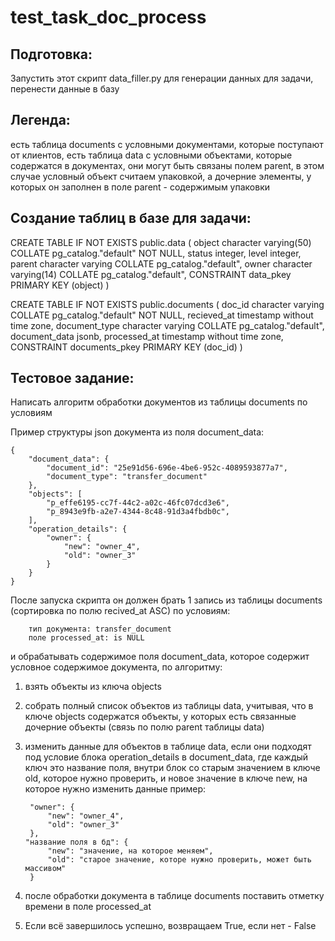 # test_task_doc_process

## Подготовка: 
Запустить этот скрипт data_filler.py для генерации данных для задачи, перенести данные в базу

    
## Легенда: 
есть таблица documents с условными документами, которые поступают от клиентов,
есть таблица data с условными объектами, которые содержатся в документах, они могут быть связаны полем parent, 
в этом случае условный объект считаем упаковкой, а дочерние элементы, 
у которых он заполнен в поле parent - содержимым упаковки


## Создание таблиц в базе для задачи:
CREATE TABLE IF NOT EXISTS public.data
(
    object character varying(50) COLLATE pg_catalog."default" NOT NULL,
    status integer,
    level integer,
    parent character varying COLLATE pg_catalog."default",
    owner character varying(14) COLLATE pg_catalog."default",
    CONSTRAINT data_pkey PRIMARY KEY (object)
)

CREATE TABLE IF NOT EXISTS public.documents
(
    doc_id character varying COLLATE pg_catalog."default" NOT NULL,
    recieved_at timestamp without time zone,
    document_type character varying COLLATE pg_catalog."default",
    document_data jsonb,
    processed_at timestamp without time zone,
    CONSTRAINT documents_pkey PRIMARY KEY (doc_id)
)


## Тестовое задание:
Написать алгоритм обработки документов из таблицы documents по условиям

Пример структуры json документа из поля document_data:
```
{
    "document_data": {
        "document_id": "25e91d56-696e-4be6-952c-4089593877a7",
        "document_type": "transfer_document"
    },
    "objects": [
        "p_effe6195-cc7f-44c2-a02c-46fc07dcd3e6",
        "p_8943e9fb-a2e7-4344-8c48-91d3a4fbdb0c",
    ],
    "operation_details": {
        "owner": {
            "new": "owner_4",
            "old": "owner_3"
        }
    }
}
```

После запуска скрипта он должен брать 1 запись из таблицы documents (сортировка по полю recived_at ASC) по условиям:

```
    тип документа: transfer_document
    поле processed_at: is NULL
```
и обрабатывать содержимое поля document_data, которое содержит условное содержимое документа, по алгоритму:

1. взять объекты из ключа objects
2. собрать полный список объектов из таблицы data, учитывая, что в ключе objects содержатся объекты, у которых 
   есть связанные дочерние объекты (связь по полю parent таблицы datа)
3. изменить данные для объектов в таблице data, если они подходят под условие блока operation_details в 
   document_data, где каждый ключ это название поля, внутри блок со старым значением в ключе old, которое нужно 
   проверить, и новое значение в ключе new, на которое нужно изменить данные
   пример: 
   ```
    "owner": {
        "new": "owner_4",
        "old": "owner_3"
    },
   "название поля в бд": {
        "new": "значение, на которое меняем",
        "old": "старое значение, которе нужно проверить, может быть массивом"
    }
    ```


5. после обработки документа в таблице documents поставить отметку времени в поле processed_at
6. Если всё завершилось успешно, возвращаем True, если нет - False
